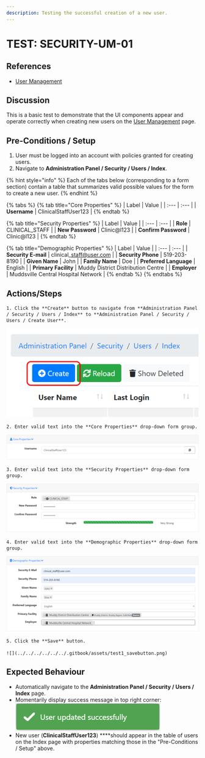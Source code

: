 ```yaml
---
description: Testing the successful creation of a new user.
---
```


# TEST: SECURITY-UM-01

## References

* [User Management](../../../../../operations/security-administration/user-management.md)

## Discussion

This is a basic test to demonstrate that the UI components appear and operate correctly when creating new users on the [User Management](../../../../../operations/security-administration/user-management.md) page.

## Pre-Conditions / Setup

1. User must be logged into an account with policies granted for creating users.
2. Navigate to **Administration Panel / Security / Users / Index**.

{% hint style="info" %}
Each of the tabs below \(corresponding to a form section\) contain a table that summarizes valid possible values for the form to create a new user.
{% endhint %}

{% tabs %}
{% tab title="Core Properties" %}
| Label | Value |
| :--- | :--- |
| **Username** | ClinicalStaffUser123 |
{% endtab %}

{% tab title="Security Properties" %}
| Label | Value |
| :--- | :--- |
| **Role** | CLINICAL\_STAFF |
| **New Password** | Clinic@l123 |
| **Confirm Password** | Clinic@l123 |
{% endtab %}

{% tab title="Demographic Properties" %}
| Label | Value |
| :--- | :--- |
| **Security E-mail** | clinical\_staff@user.com |
| **Security Phone** | 519-203-8190 |
| **Given Name** | John |
| **Family Name** | Doe |
| **Preferred Language** | English |
| **Primary Facility** | Muddy District Distribution Centre |
| **Employer**  | Muddsville Central Hospital Network |
{% endtab %}
{% endtabs %}

## Actions/Steps

    1. Click the **Create** button to navigate from **Administration Panel / Security / Users / Index** to **Administration Panel / Security / Users / Create User**.

![](../../../../../../.gitbook/assets/test1_createbutton.png) 

    2. Enter valid text into the **Core Properties** drop-down form group.

![](../../../../../../.gitbook/assets/test1_coreproperties.png)

    3. Enter valid text into the **Security Properties** drop-down form group.

![](../../../../../../.gitbook/assets/test1_securityproperties.png)

    4. Enter valid text into the **Demographic Properties** drop-down form group.

![](../../../../../../.gitbook/assets/test1_demographicproperties.png)

    5. Click the **Save** button.

    ![](../../../../../../.gitbook/assets/test1_savebutton.png) 

## Expected Behaviour

* Automatically navigate to the **Administration Panel / Security / Users / Index** page.
* Momentarily display success message in top right corner: ![](../../../../../../.gitbook/assets/user_successtoast.png) 
* New user \(**ClinicalStaffUser123**\) ****should appear in the table of users on the Index page with properties matching those in the "Pre-Conditions / Setup" above.



